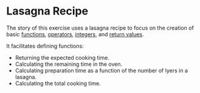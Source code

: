 # Lasagna Recipe

The story of this exercise uses a lasagna recipe to focus on the creation of basic [functions][fns], [operators][ops], [integers][ints], and [return values][returns].

It facilitates defining functions:

- Returning the expected cooking time.
- Calculating the remaining time in the oven.
- Calculating preparation time as a function of the number of lyers in a lasagna.
- Calculating the total cooking time.

[fns]: ../types/function.md
[ops]: ../concepts/operators.md
[ints]: ../types/integer.md
[returns]: ../concepts/return_values.md
